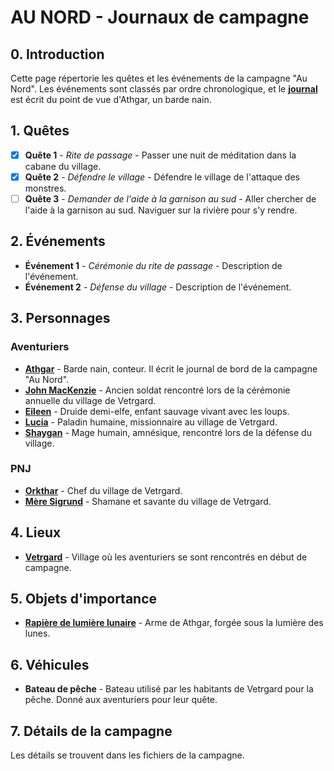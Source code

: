 # AU NORD - Journaux de campagne
## 0. Introduction
Cette page répertorie les quêtes et les événements de la campagne "Au Nord". Les événements sont classés par ordre chronologique, et le [**journal**](/1_JournauxDeQuete/journalDeBord.md) est écrit du point de vue d'Athgar, un barde nain.

## 1. Quêtes
- [x] **Quête 1** - *Rite de passage* - Passer une nuit de méditation dans la cabane du village.
- [x] **Quête 2** - *Défendre le village* - Défendre le village de l'attaque des monstres.
- [ ] **Quête 3** - *Demander de l'aide à la garnison au sud* - Aller chercher de l'aide à la garnison au sud. Naviguer sur la rivière pour s'y rendre.

## 2. Événements
- **Événement 1** - *Cérémonie du rite de passage* - Description de l'événement.
- **Événement 2** - *Défense du village* - Description de l'événement.

## 3. Personnages
### Aventuriers
- [**Athgar**](/3_Personnages/Backstory_Athgar.md) - Barde nain, conteur. Il écrit le journal de bord de la campagne "Au Nord".
- [**John MacKenzie**](/3_Personnages/Backstory_John-MacKenzie.md) - Ancien soldat rencontré lors de la cérémonie annuelle du village de Vetrgard.
- [**Eileen**](/3_Personnages/Backstory_Eileen.md) - Druide demi-elfe, enfant sauvage vivant avec les loups.
- [**Lucia**](/3_Personnages/Backstory_Lucia.md) - Paladin humaine, missionnaire au village de Vetrgard.
- [**Shaygan**](/3_Personnages/Backstory_Shaygan.md) - Mage humain, amnésique, rencontré lors de la défense du village.
### PNJ
- [**Orkthar**](/3_Personnages/Orkthar.md) - Chef du village de Vetrgard.
- [**Mère Sigrund**](/3_Personnages/Vertgrad_Sigrund.md) - Shamane et savante du village de Vetrgard.

## 4. Lieux
- [**Vetrgard**](/4_Lieux/Vetrgrad.md) - Village où les aventuriers se sont rencontrés en début de campagne.

## 5. Objets d'importance
- [**Rapière de lumière lunaire**](/5_Objets/Rapiere-lumiere-lunaire.md) - Arme de Athgar, forgée sous la lumière des lunes.

## 6. Véhicules
- **Bateau de pêche** - Bateau utilisé par les habitants de Vetrgard pour la pêche. Donné aux aventuriers pour leur quête.

## 7. Détails de la campagne
Les détails se trouvent dans les fichiers de la campagne.
